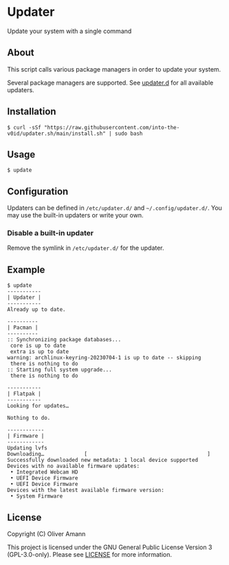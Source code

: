 # Updater

Update your system with a single command

## About

This script calls various package managers in order to update your system.

Several package managers are supported. See [updater.d](./updater.d) for all available updaters.

## Installation

```console
$ curl -sSf "https://raw.githubusercontent.com/into-the-v0id/updater.sh/main/install.sh" | sudo bash
```

## Usage

```console
$ update
```

## Configuration

Updaters can be defined in `/etc/updater.d/` and `~/.config/updater.d/`. You may use the built-in updaters or write your own.

### Disable a built-in updater

Remove the symlink in `/etc/updater.d/` for the updater.

## Example

```console
$ update
-----------
| Updater |
-----------
Already up to date.

----------
| Pacman |
----------
:: Synchronizing package databases...
 core is up to date
 extra is up to date
warning: archlinux-keyring-20230704-1 is up to date -- skipping
 there is nothing to do
:: Starting full system upgrade...
 there is nothing to do

-----------
| Flatpak |
-----------
Looking for updates…

Nothing to do.

------------
| Firmware |
------------
Updating lvfs
Downloading…             [                                       ]
Successfully downloaded new metadata: 1 local device supported
Devices with no available firmware updates: 
 • Integrated Webcam HD
 • UEFI Device Firmware
 • UEFI Device Firmware
Devices with the latest available firmware version:
 • System Firmware
```

## License

Copyright (C) Oliver Amann

This project is licensed under the GNU General Public License Version 3 (GPL-3.0-only). Please see [LICENSE](./LICENSE) for more information.
